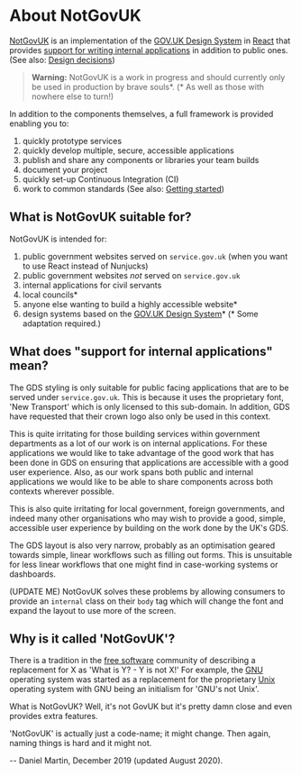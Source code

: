 About NotGovUK
==============

[NotGovUK] is an implementation of the [GOV.UK Design System] in [React]
that provides [support for writing internal applications] in addition to
public ones. (See also: [Design decisions])

> **Warning:** NotGovUK is a work in progress and should currently only
> be used in production by brave souls*.
> (* As well as those with nowhere else to turn!)

In addition to the components themselves, a full framework is provided
enabling you to:
1. quickly prototype services
2. quickly develop multiple, secure, accessible applications
3. publish and share any components or libraries your team builds
4. document your project
5. quickly set-up Continuous Integration (CI)
6. work to common standards
(See also: [Getting started])


What is NotGovUK suitable for?
------------------------------

NotGovUK is intended for:
1. public government websites served on `service.gov.uk` (when you want
   to use React instead of Nunjucks)
2. public government websites _not_ served on `service.gov.uk`
3. internal applications for civil servants
4. local councils*
5. anyone else wanting to build a highly accessible website*
6. design systems based on the [GOV.UK Design System]*
(* Some adaptation required.)


What does "support for internal applications" mean?
---------------------------------------------------

The GDS styling is only suitable for public facing applications that
are to be served under `service.gov.uk`. This is because it uses the
proprietary font, 'New Transport' which is only licensed to this
sub-domain. In addition, GDS have requested that their crown logo also
only be used in this context.

This is quite irritating for those building services within government
departments as a lot of our work is on internal applications. For these
applications we would like to take advantage of the good work that has
been done in GDS on ensuring that applications are accessible with a
good user experience. Also, as our work spans both public and internal
applications we would like to be able to share components across both
contexts wherever possible.

This is also quite irritating for local government, foreign governments,
and indeed many other organisations who may wish to provide a good,
simple, accessible user experience by building on the work done by the
UK's GDS.

The GDS layout is also very narrow, probably as an optimisation geared
towards simple, linear workflows such as filling out forms. This is
unsuitable for less linear workflows that one might find in case-working
systems or dashboards.

(UPDATE ME) NotGovUK solves these problems by allowing consumers to
provide an `internal` class on their `body` tag which will change the
font and expand the layout to use more of the screen.


Why is it called 'NotGovUK'?
----------------------------

There is a tradition in the [free software] community of describing a
replacement for X as 'What is Y? - Y is not X!' For example, the [GNU]
operating system was started as a replacement for the proprietary [Unix]
operating system with GNU being an initialism for 'GNU's not Unix'.

What is NotGovUK? Well, it's not GovUK but it's pretty damn close and
even provides extra features.

'NotGovUK' is actually just a code-name; it might change. Then again,
naming things is hard and it might not.


-- Daniel Martin, December 2019 (updated August 2020).


[NotGovUK]: https://not-govuk.netlify.app/
[GOV.UK Design System]: https://design-system.service.gov.uk/
[React]: https://reactjs.org/
[support for writing internal applications]: #what-does-support-for-internal-applications-mean
[Design decisions]: ./design-decisions
[Getting started]: ./get-started
[free software]: https://www.fsf.org/about/what-is-free-software
[GNU]: https://www.gnu.org/
[Unix]: https://en.wikipedia.org/wiki/Unix
